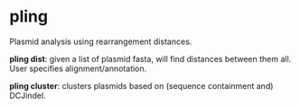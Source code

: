 # pling
Plasmid analysis using rearrangement distances.

**pling dist**: given a list of plasmid fasta, will find distances between them all. User specifies alignment/annotation.

**pling cluster**: clusters plasmids based on (sequence containment and) DCJindel.

